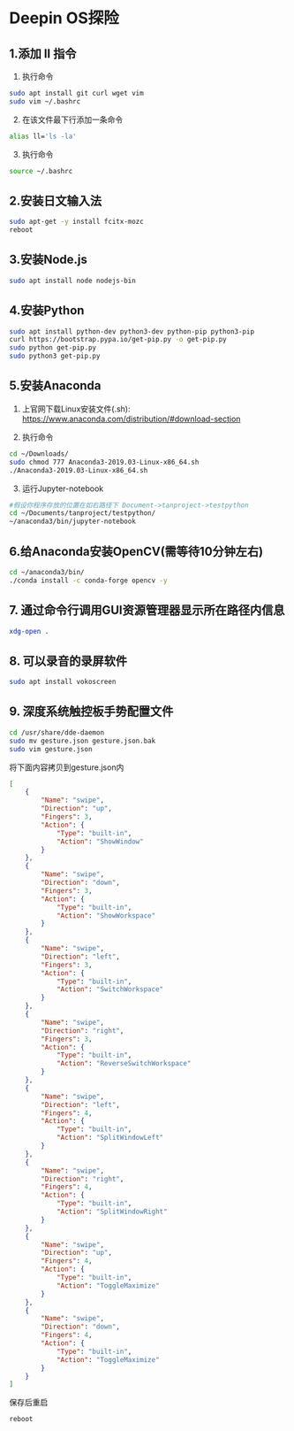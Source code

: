 # Deepin OS探险

## 1.添加 ll 指令

1. 执行命令

~~~bash
sudo apt install git curl wget vim
sudo vim ~/.bashrc
~~~

2. 在该文件最下行添加一条命令

~~~bash
alias ll='ls -la'
~~~

3. 执行命令

~~~bash
source ~/.bashrc
~~~

## 2.安装日文输入法

~~~bash
sudo apt-get -y install fcitx-mozc
reboot
~~~

## 3.安装Node.js

~~~bash
sudo apt install node nodejs-bin
~~~

## 4.安装Python

~~~bash
sudo apt install python-dev python3-dev python-pip python3-pip
curl https://bootstrap.pypa.io/get-pip.py -o get-pip.py
sudo python get-pip.py
sudo python3 get-pip.py
~~~

## 5.安装Anaconda

1. 上官网下载Linux安装文件(.sh): https://www.anaconda.com/distribution/#download-section

2. 执行命令

~~~bash
cd ~/Downloads/
sudo chmod 777 Anaconda3-2019.03-Linux-x86_64.sh
./Anaconda3-2019.03-Linux-x86_64.sh
~~~

3. 运行Jupyter-notebook

~~~bash
#假设你程序存放的位置在如右路径下 Document->tanproject->testpython
cd ~/Documents/tanproject/testpython/
~/anaconda3/bin/jupyter-notebook
~~~

## 6.给Anaconda安装OpenCV(需等待10分钟左右)

~~~bash
cd ~/anaconda3/bin/
./conda install -c conda-forge opencv -y
~~~

## 7. 通过命令行调用GUI资源管理器显示所在路径内信息

~~~bash
xdg-open .
~~~

## 8. 可以录音的录屏软件

~~~bash
sudo apt install vokoscreen
~~~

## 9. 深度系统触控板手势配置文件

~~~bash
cd /usr/share/dde-daemon
sudo mv gesture.json gesture.json.bak
sudo vim gesture.json
~~~

将下面内容拷贝到gesture.json内

~~~json
[
    {
        "Name": "swipe",
        "Direction": "up",
        "Fingers": 3,
        "Action": {
            "Type": "built-in",
            "Action": "ShowWindow"
        }
    },
    {
        "Name": "swipe",
        "Direction": "down",
        "Fingers": 3,
        "Action": {
            "Type": "built-in",
            "Action": "ShowWorkspace"
        }
    },
    {
        "Name": "swipe",
        "Direction": "left",
        "Fingers": 3,
        "Action": {
            "Type": "built-in",
            "Action": "SwitchWorkspace"
        }
    },
    {
        "Name": "swipe",
        "Direction": "right",
        "Fingers": 3,
        "Action": {
            "Type": "built-in",
            "Action": "ReverseSwitchWorkspace"
        }
    },
    {
        "Name": "swipe",
        "Direction": "left",
        "Fingers": 4,
        "Action": {
            "Type": "built-in",
            "Action": "SplitWindowLeft"
        }
    },
    {
        "Name": "swipe",
        "Direction": "right",
        "Fingers": 4,
        "Action": {
            "Type": "built-in",
            "Action": "SplitWindowRight"
        }
    },
    {
        "Name": "swipe",
        "Direction": "up",
        "Fingers": 4,
        "Action": {
            "Type": "built-in",
            "Action": "ToggleMaximize"
        }
    },
    {
        "Name": "swipe",
        "Direction": "down",
        "Fingers": 4,
        "Action": {
            "Type": "built-in",
            "Action": "ToggleMaximize"
        }
    }
]
~~~

保存后重启

~~~bash
reboot
~~~
